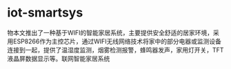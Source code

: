 # iot-smartsys
物本文推出了一种基于WIFI的智能家居系统，主要提供安全舒适的居家环境，采用ESP8266作为主控芯片，通过WIFI无线网络技术将家中的部分电器或监测设备连接到一起，提供了温湿度监测，烟雾检测报警，蜂鸣器发声，家用灯开关，TFT液晶屏数据显示等。联网智能家居系统
